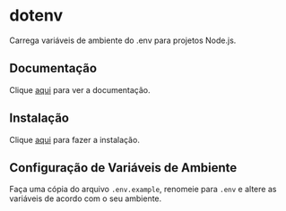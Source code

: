 # dotenv

Carrega variáveis ​​de ambiente do .env para projetos Node.js.

## Documentação

Clique [aqui](https://github.com/motdotla/dotenv) para ver a documentação.

## Instalação

Clique [aqui](https://www.npmjs.com/package/dotenv) para fazer a instalação.

## Configuração de Variáveis de Ambiente

Faça uma cópia do arquivo `.env.example`, renomeie para `.env` e altere as variáveis de acordo com o seu ambiente.
